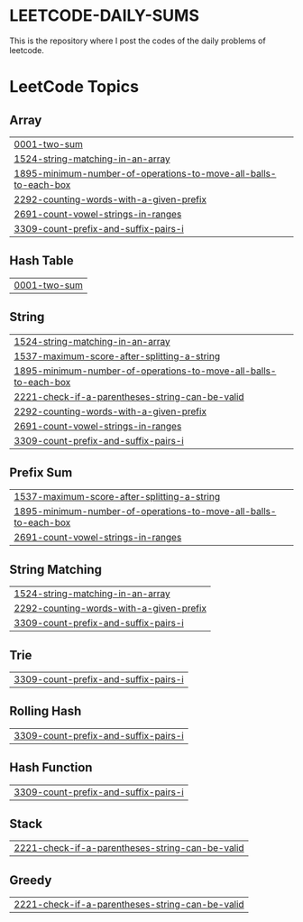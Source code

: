 # LEETCODE-DAILY-SUMS
This is the repository where I post the codes of the daily problems of leetcode.

<!---LeetCode Topics Start-->
# LeetCode Topics
## Array
|  |
| ------- |
| [0001-two-sum](https://github.com/niranjan022/LEETCODE-DAILY-SUMS/tree/master/0001-two-sum) |
| [1524-string-matching-in-an-array](https://github.com/niranjan022/LEETCODE-DAILY-SUMS/tree/master/1524-string-matching-in-an-array) |
| [1895-minimum-number-of-operations-to-move-all-balls-to-each-box](https://github.com/niranjan022/LEETCODE-DAILY-SUMS/tree/master/1895-minimum-number-of-operations-to-move-all-balls-to-each-box) |
| [2292-counting-words-with-a-given-prefix](https://github.com/niranjan022/LEETCODE-DAILY-SUMS/tree/master/2292-counting-words-with-a-given-prefix) |
| [2691-count-vowel-strings-in-ranges](https://github.com/niranjan022/LEETCODE-DAILY-SUMS/tree/master/2691-count-vowel-strings-in-ranges) |
| [3309-count-prefix-and-suffix-pairs-i](https://github.com/niranjan022/LEETCODE-DAILY-SUMS/tree/master/3309-count-prefix-and-suffix-pairs-i) |
## Hash Table
|  |
| ------- |
| [0001-two-sum](https://github.com/niranjan022/LEETCODE-DAILY-SUMS/tree/master/0001-two-sum) |
## String
|  |
| ------- |
| [1524-string-matching-in-an-array](https://github.com/niranjan022/LEETCODE-DAILY-SUMS/tree/master/1524-string-matching-in-an-array) |
| [1537-maximum-score-after-splitting-a-string](https://github.com/niranjan022/LEETCODE-DAILY-SUMS/tree/master/1537-maximum-score-after-splitting-a-string) |
| [1895-minimum-number-of-operations-to-move-all-balls-to-each-box](https://github.com/niranjan022/LEETCODE-DAILY-SUMS/tree/master/1895-minimum-number-of-operations-to-move-all-balls-to-each-box) |
| [2221-check-if-a-parentheses-string-can-be-valid](https://github.com/niranjan022/LEETCODE-DAILY-SUMS/tree/master/2221-check-if-a-parentheses-string-can-be-valid) |
| [2292-counting-words-with-a-given-prefix](https://github.com/niranjan022/LEETCODE-DAILY-SUMS/tree/master/2292-counting-words-with-a-given-prefix) |
| [2691-count-vowel-strings-in-ranges](https://github.com/niranjan022/LEETCODE-DAILY-SUMS/tree/master/2691-count-vowel-strings-in-ranges) |
| [3309-count-prefix-and-suffix-pairs-i](https://github.com/niranjan022/LEETCODE-DAILY-SUMS/tree/master/3309-count-prefix-and-suffix-pairs-i) |
## Prefix Sum
|  |
| ------- |
| [1537-maximum-score-after-splitting-a-string](https://github.com/niranjan022/LEETCODE-DAILY-SUMS/tree/master/1537-maximum-score-after-splitting-a-string) |
| [1895-minimum-number-of-operations-to-move-all-balls-to-each-box](https://github.com/niranjan022/LEETCODE-DAILY-SUMS/tree/master/1895-minimum-number-of-operations-to-move-all-balls-to-each-box) |
| [2691-count-vowel-strings-in-ranges](https://github.com/niranjan022/LEETCODE-DAILY-SUMS/tree/master/2691-count-vowel-strings-in-ranges) |
## String Matching
|  |
| ------- |
| [1524-string-matching-in-an-array](https://github.com/niranjan022/LEETCODE-DAILY-SUMS/tree/master/1524-string-matching-in-an-array) |
| [2292-counting-words-with-a-given-prefix](https://github.com/niranjan022/LEETCODE-DAILY-SUMS/tree/master/2292-counting-words-with-a-given-prefix) |
| [3309-count-prefix-and-suffix-pairs-i](https://github.com/niranjan022/LEETCODE-DAILY-SUMS/tree/master/3309-count-prefix-and-suffix-pairs-i) |
## Trie
|  |
| ------- |
| [3309-count-prefix-and-suffix-pairs-i](https://github.com/niranjan022/LEETCODE-DAILY-SUMS/tree/master/3309-count-prefix-and-suffix-pairs-i) |
## Rolling Hash
|  |
| ------- |
| [3309-count-prefix-and-suffix-pairs-i](https://github.com/niranjan022/LEETCODE-DAILY-SUMS/tree/master/3309-count-prefix-and-suffix-pairs-i) |
## Hash Function
|  |
| ------- |
| [3309-count-prefix-and-suffix-pairs-i](https://github.com/niranjan022/LEETCODE-DAILY-SUMS/tree/master/3309-count-prefix-and-suffix-pairs-i) |
## Stack
|  |
| ------- |
| [2221-check-if-a-parentheses-string-can-be-valid](https://github.com/niranjan022/LEETCODE-DAILY-SUMS/tree/master/2221-check-if-a-parentheses-string-can-be-valid) |
## Greedy
|  |
| ------- |
| [2221-check-if-a-parentheses-string-can-be-valid](https://github.com/niranjan022/LEETCODE-DAILY-SUMS/tree/master/2221-check-if-a-parentheses-string-can-be-valid) |
<!---LeetCode Topics End-->
